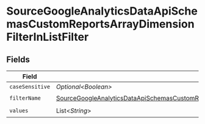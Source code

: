 # SourceGoogleAnalyticsDataApiSchemasCustomReportsArrayDimensionFilterInListFilter


## Fields

| Field                                                                                                                                                                                                                   | Type                                                                                                                                                                                                                    | Required                                                                                                                                                                                                                | Description                                                                                                                                                                                                             |
| ----------------------------------------------------------------------------------------------------------------------------------------------------------------------------------------------------------------------- | ----------------------------------------------------------------------------------------------------------------------------------------------------------------------------------------------------------------------- | ----------------------------------------------------------------------------------------------------------------------------------------------------------------------------------------------------------------------- | ----------------------------------------------------------------------------------------------------------------------------------------------------------------------------------------------------------------------- |
| `caseSensitive`                                                                                                                                                                                                         | *Optional\<Boolean>*                                                                                                                                                                                                    | :heavy_minus_sign:                                                                                                                                                                                                      | N/A                                                                                                                                                                                                                     |
| `filterName`                                                                                                                                                                                                            | [SourceGoogleAnalyticsDataApiSchemasCustomReportsArrayDimensionFilterDimensionsFilterFilterName](../../models/shared/SourceGoogleAnalyticsDataApiSchemasCustomReportsArrayDimensionFilterDimensionsFilterFilterName.md) | :heavy_check_mark:                                                                                                                                                                                                      | N/A                                                                                                                                                                                                                     |
| `values`                                                                                                                                                                                                                | List\<*String*>                                                                                                                                                                                                         | :heavy_check_mark:                                                                                                                                                                                                      | N/A                                                                                                                                                                                                                     |